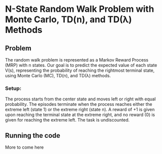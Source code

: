 # N-State Random Walk Problem with Monte Carlo, TD(n), and TD(λ) Methods

## Problem
The random walk problem is represented as a Markov Reward Process (MRP) with n states. 
Our goal is to predict the expected value of each state V(s), representing the probability of reaching the rightmost terminal state, using Monte Carlo (MC), TD(n), and TD(λ) methods.

### Setup: 
The process starts from the center state and moves left or right with equal probability. 
The episodes terminate when the process reaches either the extreme left (state 1) or the extreme right (state n). 
A reward of +1 is given upon reaching the terminal state at the extreme right, and no reward (0) is given for reaching the extreme left. 
The task is undiscounted.

## Running the code
More to come here
